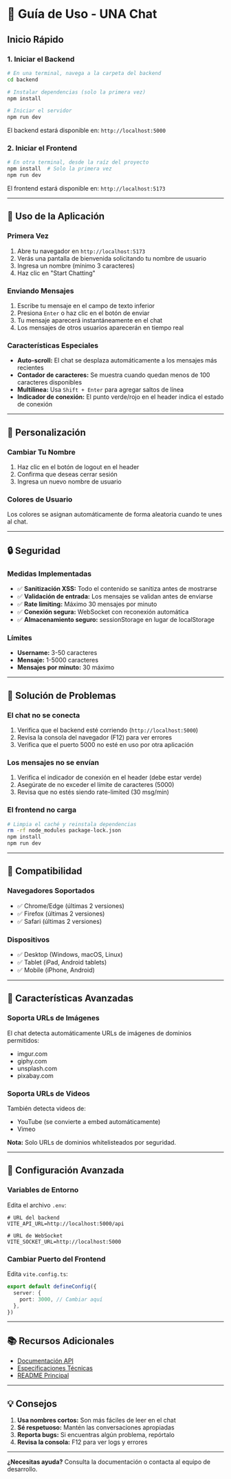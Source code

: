# 🚀 Guía de Uso - UNA Chat

## Inicio Rápido

### 1. Iniciar el Backend

```bash
# En una terminal, navega a la carpeta del backend
cd backend

# Instalar dependencias (solo la primera vez)
npm install

# Iniciar el servidor
npm run dev
```

El backend estará disponible en: `http://localhost:5000`

### 2. Iniciar el Frontend

```bash
# En otra terminal, desde la raíz del proyecto
npm install  # Solo la primera vez
npm run dev
```

El frontend estará disponible en: `http://localhost:5173`

---

## 📝 Uso de la Aplicación

### Primera Vez

1. Abre tu navegador en `http://localhost:5173`
2. Verás una pantalla de bienvenida solicitando tu nombre de usuario
3. Ingresa un nombre (mínimo 3 caracteres)
4. Haz clic en "Start Chatting"

### Enviando Mensajes

1. Escribe tu mensaje en el campo de texto inferior
2. Presiona `Enter` o haz clic en el botón de enviar
3. Tu mensaje aparecerá instantáneamente en el chat
4. Los mensajes de otros usuarios aparecerán en tiempo real

### Características Especiales

- **Auto-scroll:** El chat se desplaza automáticamente a los mensajes más recientes
- **Contador de caracteres:** Se muestra cuando quedan menos de 100 caracteres disponibles
- **Multilinea:** Usa `Shift + Enter` para agregar saltos de línea
- **Indicador de conexión:** El punto verde/rojo en el header indica el estado de conexión

---

## 🎨 Personalización

### Cambiar Tu Nombre

1. Haz clic en el botón de logout en el header
2. Confirma que deseas cerrar sesión
3. Ingresa un nuevo nombre de usuario

### Colores de Usuario

Los colores se asignan automáticamente de forma aleatoria cuando te unes al chat.

---

## 🔒 Seguridad

### Medidas Implementadas

- ✅ **Sanitización XSS:** Todo el contenido se sanitiza antes de mostrarse
- ✅ **Validación de entrada:** Los mensajes se validan antes de enviarse
- ✅ **Rate limiting:** Máximo 30 mensajes por minuto
- ✅ **Conexión segura:** WebSocket con reconexión automática
- ✅ **Almacenamiento seguro:** sessionStorage en lugar de localStorage

### Límites

- **Username:** 3-50 caracteres
- **Mensaje:** 1-5000 caracteres
- **Mensajes por minuto:** 30 máximo

---

## 🐛 Solución de Problemas

### El chat no se conecta

1. Verifica que el backend esté corriendo (`http://localhost:5000`)
2. Revisa la consola del navegador (F12) para ver errores
3. Verifica que el puerto 5000 no esté en uso por otra aplicación

### Los mensajes no se envían

1. Verifica el indicador de conexión en el header (debe estar verde)
2. Asegúrate de no exceder el límite de caracteres (5000)
3. Revisa que no estés siendo rate-limited (30 msg/min)

### El frontend no carga

```bash
# Limpia el caché y reinstala dependencias
rm -rf node_modules package-lock.json
npm install
npm run dev
```

---

## 📱 Compatibilidad

### Navegadores Soportados

- ✅ Chrome/Edge (últimas 2 versiones)
- ✅ Firefox (últimas 2 versiones)
- ✅ Safari (últimas 2 versiones)

### Dispositivos

- ✅ Desktop (Windows, macOS, Linux)
- ✅ Tablet (iPad, Android tablets)
- ✅ Mobile (iPhone, Android)

---

## 🎯 Características Avanzadas

### Soporta URLs de Imágenes

El chat detecta automáticamente URLs de imágenes de dominios permitidos:
- imgur.com
- giphy.com
- unsplash.com
- pixabay.com

### Soporta URLs de Videos

También detecta videos de:
- YouTube (se convierte a embed automáticamente)
- Vimeo

**Nota:** Solo URLs de dominios whitelisteados por seguridad.

---

## 🔧 Configuración Avanzada

### Variables de Entorno

Edita el archivo `.env`:

```env
# URL del backend
VITE_API_URL=http://localhost:5000/api

# URL de WebSocket
VITE_SOCKET_URL=http://localhost:5000
```

### Cambiar Puerto del Frontend

Edita `vite.config.ts`:

```typescript
export default defineConfig({
  server: {
    port: 3000, // Cambiar aquí
  },
})
```

---

## 📚 Recursos Adicionales

- [Documentación API](http://localhost:5000/api-docs)
- [Especificaciones Técnicas](./AGENTS.MD)
- [README Principal](./README.md)

---

## 💡 Consejos

1. **Usa nombres cortos:** Son más fáciles de leer en el chat
2. **Sé respetuoso:** Mantén las conversaciones apropiadas
3. **Reporta bugs:** Si encuentras algún problema, repórtalo
4. **Revisa la consola:** F12 para ver logs y errores

---

**¿Necesitas ayuda?** Consulta la documentación o contacta al equipo de desarrollo.
